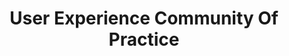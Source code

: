 ---
# This topic lives at
# https://digital.gov/topics/user-experience-community-of-practice

# Topic Title
title: "User Experience Community Of Practice"

# description — keep it short and clear
summary: ""

# Weight
weight: 1

# For more information on managing topics,
# see https://github.com/GSA/digitalgov.gov/wiki/topics
---